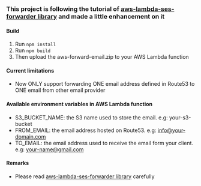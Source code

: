 ### This project is following the tutorial of [aws-lambda-ses-forwarder library][aws-lambda-ses-forwarder-link] and made a little enhancement on it

#### Build
1. Run `npm install`
2. Run `npm build`
3. Then upload the aws-forward-email.zip to your AWS Lambda function

#### Current limitations
- Now ONLY support forwarding ONE email address defined in Route53 to ONE email from other email provider 

#### Available environment variables in AWS Lambda function
- S3_BUCKET_NAME: the S3 name used to store the email. e.g: your-s3-bucket
- FROM_EMAIL: the email address hosted on Route53. e.g: info@your-domain.com
- TO_EMAIL:  the email address used to receive the email form your client. e.g: your-name@gmail.com

#### Remarks
- Please read [aws-lambda-ses-forwarder library][aws-lambda-ses-forwarder-link] carefully

[aws-lambda-ses-forwarder-link]: https://github.com/arithmetric/aws-lambda-ses-forwarder
